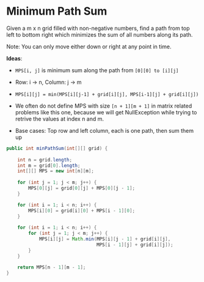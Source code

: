 # Minimum Path Sum

Given a m x n grid filled with non-negative numbers, find a path from top left to bottom right which minimizes the sum of all numbers along its path.

Note: You can only move either down or right at any point in time.

**Ideas**:
- `MPS[i, j]` is minimum sum along the path from `[0][0] to [i][j]`

- Row: i -> n, Column: j -> m

- `MPS[i][j] = min(MPS[i][j-1] + grid[i][j], MPS[i-1][j] + grid[i][j])`

- We often do not define MPS with size `[n + 1][m + 1]` in matrix related problems like this one, because we will get NullException while trying to retrive the values at index n and m.

- Base cases: Top row and left column, each is one path, then sum them up


```java
public int minPathSum(int[][] grid) {
    
    int n = grid.length;
    int m = grid[0].length;
    int[][] MPS = new int[n][m];
      
    for (int j = 1; j < m; j++) {
        MPS[0][j] = grid[0][j] + MPS[0][j - 1];
    }

    for (int i = 1; i < n; i++) {
        MPS[i][0] = grid[i][0] + MPS[i - 1][0];
    }
    
    for (int i = 1; i < n; i++) {
        for (int j = 1; j < m; j++) {
            MPS[i][j] = Math.min(MPS[i][j - 1] + grid[i][j],
                                 MPS[i - 1][j] + grid[i][j]);
        }
    }
    
    return MPS[n - 1][m - 1];
}

```
